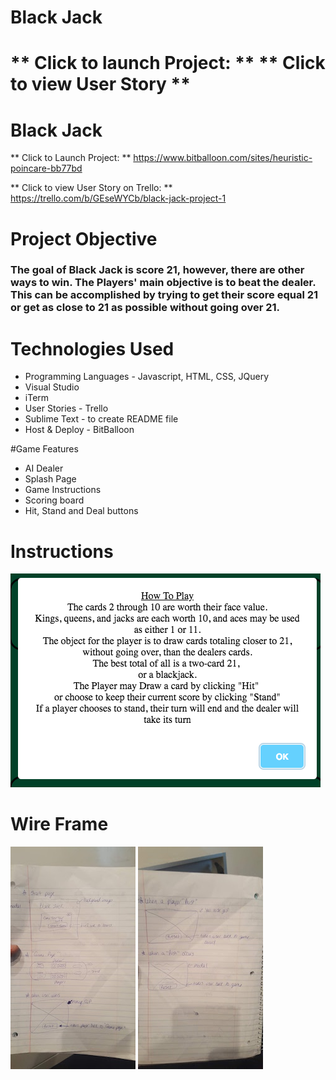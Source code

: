 
# Black Jack
** Click to launch Project: **
** Click to view User Story **
=======
# Black Jack
** Click to Launch Project: ** <https://www.bitballoon.com/sites/heuristic-poincare-bb77bd>   

** Click to view User Story on Trello: ** <https://trello.com/b/GEseWYCb/black-jack-project-1>


# Project Objective
### The goal of Black Jack is score 21, however, there are other ways to win. The Players' main objective is to beat the dealer. This can be accomplished by trying to get their score equal 21 or get as close to 21 as possible without going over 21. 

# Technologies Used
* Programming Languages - Javascript, HTML, CSS, JQuery
* Visual Studio
* iTerm
* User Stories - Trello
* Sublime Text - to create README file
* Host & Deploy - BitBalloon


#Game Features
* AI Dealer
* Splash Page
* Game Instructions
* Scoring board
* Hit, Stand and Deal buttons

# Instructions
![Wireframe](GameInstructions.png)

# Wire Frame
![Wireframe](WireFrame1.jpg)
![Wireframe](WireFrame2.jpg)





